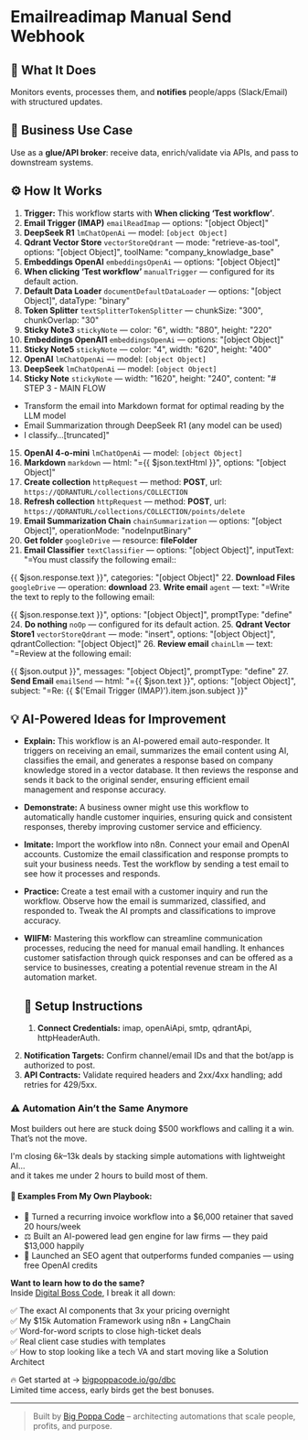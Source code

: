 # Emailreadimap Manual Send Webhook
  ## 🚀 What It Does
  Monitors events, processes them, and **notifies** people/apps (Slack/Email) with structured updates.
  
  ## 💼 Business Use Case
  Use as a **glue/API broker**: receive data, enrich/validate via APIs, and pass to downstream systems.
  
  ## ⚙️ How It Works
  1. **Trigger:** This workflow starts with **When clicking ‘Test workflow’**.
  2. **Email Trigger (IMAP)** `emailReadImap` — options: "[object Object]"
3. **DeepSeek R1** `lmChatOpenAi` — model: `[object Object]`
4. **Qdrant Vector Store** `vectorStoreQdrant` — mode: "retrieve-as-tool", options: "[object Object]", toolName: "company_knowladge_base"
5. **Embeddings OpenAI** `embeddingsOpenAi` — options: "[object Object]"
6. **When clicking ‘Test workflow’** `manualTrigger` — configured for its default action.
7. **Default Data Loader** `documentDefaultDataLoader` — options: "[object Object]", dataType: "binary"
8. **Token Splitter** `textSplitterTokenSplitter` — chunkSize: "300", chunkOverlap: "30"
9. **Sticky Note3** `stickyNote` — color: "6", width: "880", height: "220"
10. **Embeddings OpenAI1** `embeddingsOpenAi` — options: "[object Object]"
11. **Sticky Note5** `stickyNote` — color: "4", width: "620", height: "400"
12. **OpenAI** `lmChatOpenAi` — model: `[object Object]`
13. **DeepSeek** `lmChatOpenAi` — model: `[object Object]`
14. **Sticky Note** `stickyNote` — width: "1620", height: "240", content: "# STEP 3 - MAIN FLOW

- Transform the email into Markdown format for optimal reading by the LLM model
- Email Summarization through DeepSeek R1 (any model can be used)
- I classify…[truncated]"
15. **OpenAI 4-o-mini** `lmChatOpenAi` — model: `[object Object]`
16. **Markdown** `markdown` — html: "={{ $json.textHtml }}", options: "[object Object]"
17. **Create collection** `httpRequest` — method: **POST**, url: `https://QDRANTURL/collections/COLLECTION`
18. **Refresh collection** `httpRequest` — method: **POST**, url: `https://QDRANTURL/collections/COLLECTION/points/delete`
19. **Email Summarization Chain** `chainSummarization` — options: "[object Object]", operationMode: "nodeInputBinary"
20. **Get folder** `googleDrive` — resource: **fileFolder**
21. **Email Classifier** `textClassifier` — options: "[object Object]", inputText: "=You must classify the following email::

{{ $json.response.text }}", categories: "[object Object]"
22. **Download Files** `googleDrive` — operation: **download**
23. **Write email** `agent` — text: "=Write the text to reply to the following email:

{{ $json.response.text }}", options: "[object Object]", promptType: "define"
24. **Do nothing** `noOp` — configured for its default action.
25. **Qdrant Vector Store1** `vectorStoreQdrant` — mode: "insert", options: "[object Object]", qdrantCollection: "[object Object]"
26. **Review email** `chainLlm` — text: "=Review at the following email:

{{ $json.output }}", messages: "[object Object]", promptType: "define"
27. **Send Email** `emailSend` — html: "={{ $json.text }}", options: "[object Object]", subject: "=Re: {{ $('Email Trigger (IMAP)').item.json.subject }}"
  
  ## 💡 AI-Powered Ideas for Improvement
  - **Explain:** This workflow is an AI-powered email auto-responder. It triggers on receiving an email, summarizes the email content using AI, classifies the email, and generates a response based on company knowledge stored in a vector database. It then reviews the response and sends it back to the original sender, ensuring efficient email management and response accuracy.
  
- **Demonstrate:** A business owner might use this workflow to automatically handle customer inquiries, ensuring quick and consistent responses, thereby improving customer service and efficiency.

- **Imitate:** Import the workflow into n8n. Connect your email and OpenAI accounts. Customize the email classification and response prompts to suit your business needs. Test the workflow by sending a test email to see how it processes and responds.

- **Practice:** Create a test email with a customer inquiry and run the workflow. Observe how the email is summarized, classified, and responded to. Tweak the AI prompts and classifications to improve accuracy.

- **WIIFM:** Mastering this workflow can streamline communication processes, reducing the need for manual email handling. It enhances customer satisfaction through quick responses and can be offered as a service to businesses, creating a potential revenue stream in the AI automation market.
  
  ## 🔧 Setup Instructions
  1. **Connect Credentials:** imap, openAiApi, smtp, qdrantApi, httpHeaderAuth.
2. **Notification Targets:** Confirm channel/email IDs and that the bot/app is authorized to post.
3. **API Contracts:** Validate required headers and 2xx/4xx handling; add retries for 429/5xx.
  
### ⚠️ Automation Ain’t the Same Anymore

Most builders out here are stuck doing $500 workflows and calling it a win.  
That’s not the move.  

I'm closing $6k–$13k deals by stacking simple automations with lightweight AI...  
and it takes me under 2 hours to build most of them.

#### 🧠 Examples From My Own Playbook:
- 🔁 Turned a recurring invoice workflow into a $6,000 retainer that saved 20 hours/week  
- ⚖️ Built an AI-powered lead gen engine for law firms — they paid $13,000 happily  
- 🚀 Launched an SEO agent that outperforms funded companies — using free OpenAI credits  

**Want to learn how to do the same?**  
Inside [Digital Boss Code](https://bigpoppacode.io/go/dbc), I break it all down:

✅ The exact AI components that 3x your pricing overnight  
✅ My $15k Automation Framework using n8n + LangChain  
✅ Word-for-word scripts to close high-ticket deals  
✅ Real client case studies with templates  
✅ How to stop looking like a tech VA and start moving like a Solution Architect  

🔥 Get started at → [bigpoppacode.io/go/dbc](https://bigpoppacode.io/go/dbc)  
Limited time access, early birds get the best bonuses.

---
> Built by [Big Poppa Code](https://bigpoppacode.io) – architecting automations that scale people, profits, and purpose.
  